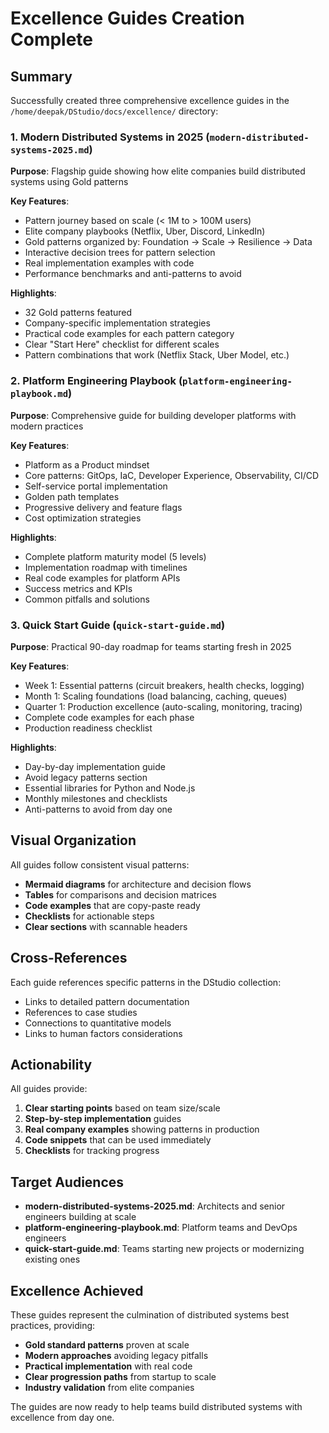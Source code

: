 # Excellence Guides Creation Complete

## Summary

Successfully created three comprehensive excellence guides in the `/home/deepak/DStudio/docs/excellence/` directory:

### 1. Modern Distributed Systems in 2025 (`modern-distributed-systems-2025.md`)
**Purpose**: Flagship guide showing how elite companies build distributed systems using Gold patterns

**Key Features**:
- Pattern journey based on scale (< 1M to > 100M users)
- Elite company playbooks (Netflix, Uber, Discord, LinkedIn)
- Gold patterns organized by: Foundation → Scale → Resilience → Data
- Interactive decision trees for pattern selection
- Real implementation examples with code
- Performance benchmarks and anti-patterns to avoid

**Highlights**:
- 32 Gold patterns featured
- Company-specific implementation strategies
- Practical code examples for each pattern category
- Clear "Start Here" checklist for different scales
- Pattern combinations that work (Netflix Stack, Uber Model, etc.)

### 2. Platform Engineering Playbook (`platform-engineering-playbook.md`)
**Purpose**: Comprehensive guide for building developer platforms with modern practices

**Key Features**:
- Platform as a Product mindset
- Core patterns: GitOps, IaC, Developer Experience, Observability, CI/CD
- Self-service portal implementation
- Golden path templates
- Progressive delivery and feature flags
- Cost optimization strategies

**Highlights**:
- Complete platform maturity model (5 levels)
- Implementation roadmap with timelines
- Real code examples for platform APIs
- Success metrics and KPIs
- Common pitfalls and solutions

### 3. Quick Start Guide (`quick-start-guide.md`)
**Purpose**: Practical 90-day roadmap for teams starting fresh in 2025

**Key Features**:
- Week 1: Essential patterns (circuit breakers, health checks, logging)
- Month 1: Scaling foundations (load balancing, caching, queues)
- Quarter 1: Production excellence (auto-scaling, monitoring, tracing)
- Complete code examples for each phase
- Production readiness checklist

**Highlights**:
- Day-by-day implementation guide
- Avoid legacy patterns section
- Essential libraries for Python and Node.js
- Monthly milestones and checklists
- Anti-patterns to avoid from day one

## Visual Organization

All guides follow consistent visual patterns:
- **Mermaid diagrams** for architecture and decision flows
- **Tables** for comparisons and decision matrices
- **Code examples** that are copy-paste ready
- **Checklists** for actionable steps
- **Clear sections** with scannable headers

## Cross-References

Each guide references specific patterns in the DStudio collection:
- Links to detailed pattern documentation
- References to case studies
- Connections to quantitative models
- Links to human factors considerations

## Actionability

All guides provide:
1. **Clear starting points** based on team size/scale
2. **Step-by-step implementation** guides
3. **Real company examples** showing patterns in production
4. **Code snippets** that can be used immediately
5. **Checklists** for tracking progress

## Target Audiences

- **modern-distributed-systems-2025.md**: Architects and senior engineers building at scale
- **platform-engineering-playbook.md**: Platform teams and DevOps engineers
- **quick-start-guide.md**: Teams starting new projects or modernizing existing ones

## Excellence Achieved

These guides represent the culmination of distributed systems best practices, providing:
- **Gold standard patterns** proven at scale
- **Modern approaches** avoiding legacy pitfalls
- **Practical implementation** with real code
- **Clear progression paths** from startup to scale
- **Industry validation** from elite companies

The guides are now ready to help teams build distributed systems with excellence from day one.